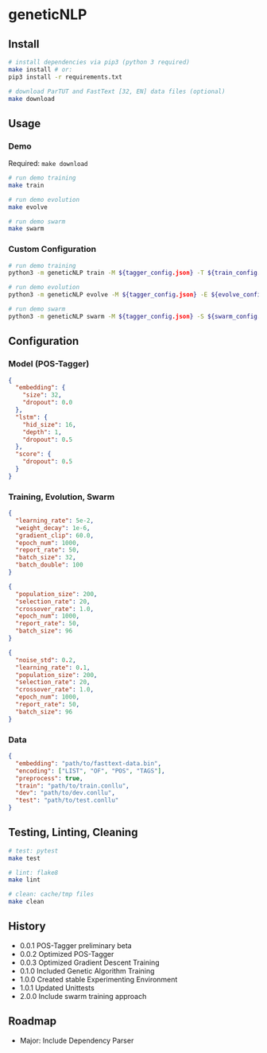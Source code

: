 # geneticNLP

## Install

```bash
# install dependencies via pip3 (python 3 required)
make install # or:
pip3 install -r requirements.txt

# download ParTUT and FastText [32, EN] data files (optional)
make download
```

## Usage

### Demo

Required: `make download`

```bash
# run demo training
make train

# run demo evolution
make evolve

# run demo swarm
make swarm
```

### Custom Configuration

```bash
# run demo training
python3 -m geneticNLP train -M ${tagger_config.json} -T ${train_config.json} -D ${data_config.json}

# run demo evolution
python3 -m geneticNLP evolve -M ${tagger_config.json} -E ${evolve_config.json} -D ${data_config.json}

# run demo swarm
python3 -m geneticNLP swarm -M ${tagger_config.json} -S ${swarm_config.json} -D ${data_config.json}
```

## Configuration

### Model (POS-Tagger)

```json
{
  "embedding": {
    "size": 32,
    "dropout": 0.0
  },
  "lstm": {
    "hid_size": 16,
    "depth": 1,
    "dropout": 0.5
  },
  "score": {
    "dropout": 0.5
  }
}
```

### Training, Evolution, Swarm

```json
{
  "learning_rate": 5e-2,
  "weight_decay": 1e-6,
  "gradient_clip": 60.0,
  "epoch_num": 1000,
  "report_rate": 50,
  "batch_size": 32,
  "batch_double": 100
}
```

```json
{
  "population_size": 200,
  "selection_rate": 20,
  "crossover_rate": 1.0,
  "epoch_num": 1000,
  "report_rate": 50,
  "batch_size": 96
}
```

```json
{
  "noise_std": 0.2,
  "learning_rate": 0.1,
  "population_size": 200,
  "selection_rate": 20,
  "crossover_rate": 1.0,
  "epoch_num": 1000,
  "report_rate": 50,
  "batch_size": 96
}
```

### Data

```json
{
  "embedding": "path/to/fasttext-data.bin",
  "encoding": ["LIST", "OF", "POS", "TAGS"],
  "preprocess": true,
  "train": "path/to/train.conllu",
  "dev": "path/to/dev.conllu",
  "test": "path/to/test.conllu"
}
```

## Testing, Linting, Cleaning

```bash
# test: pytest
make test

# lint: flake8
make lint

# clean: cache/tmp files
make clean
```

## History

- 0.0.1 POS-Tagger preliminary beta
- 0.0.2 Optimized POS-Tagger
- 0.0.3 Optimized Gradient Descent Training
- 0.1.0 Included Genetic Algorithm Training
- 1.0.0 Created stable Experimenting Environment
- 1.0.1 Updated Unittests
- 2.0.0 Include swarm training approach

## Roadmap

- Major: Include Dependency Parser
